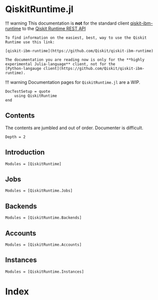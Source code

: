 # QiskitRuntime.jl

!!! warning
    This documentation is **not** for the standard client [qiskit-ibm-runtime](https://github.com/Qiskit/qiskit-ibm-runtime) to
    the [Qiskit Runtime REST API](https://docs.quantum.ibm.com/api/runtime)

    To find information on the easiest, best, way to use the Qiskit Runtime use this link:

    [qiskit-ibm-runtime](https://github.com/Qiskit/qiskit-ibm-runtime)

    The documentation you are reading now is only for the **highly experimental Julia-language** client, not for the
    [Python-langauge client](https://github.com/Qiskit/qiskit-ibm-runtime).

!!! warning
    Documentation pages for `QiskitRuntime.jl` are a WIP.

```@meta
DocTestSetup = quote
    using QiskitRuntime
end
```

## Contents

The contents are jumbled and out of order. Documenter is difficult.

```@contents
Depth = 2
```

## Introduction

```@autodocs
Modules = [QiskitRuntime]
```

## Jobs

```@autodocs
Modules = [QiskitRuntime.Jobs]
```

## Backends

```@autodocs
Modules = [QiskitRuntime.Backends]
```

## Accounts

```@autodocs
Modules = [QiskitRuntime.Accounts]
```

## Instances

```@autodocs
Modules = [QiskitRuntime.Instances]
```

# Index
```@index
```
